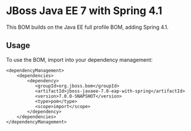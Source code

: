 JBoss Java EE 7 with Spring 4.1
===============================

This BOM builds on the Java EE full profile BOM, adding Spring 4.1.
  
Usage
-----

To use the BOM, import into your dependency management:

    <dependencyManagement>
        <dependencies>
            <dependency>
               <groupId>org.jboss.bom</groupId>
               <artifactId>jboss-javaee-7.0-eap-with-spring</artifactId>
               <version>7.0.0-SNAPSHOT</version>
               <type>pom</type>
               <scope>import</scope>
            </dependency>
        </dependencies>
    </dependencyManagement>
